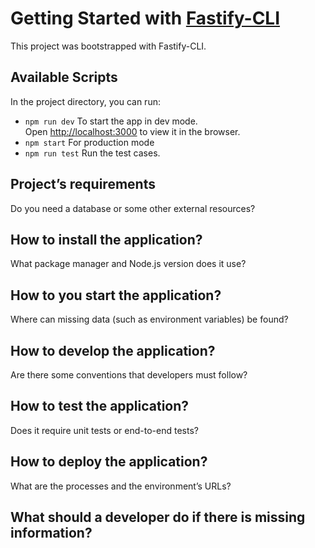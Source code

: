 # Getting Started with [Fastify-CLI](https://www.npmjs.com/package/fastify-cli)
This project was bootstrapped with Fastify-CLI.

## Available Scripts

In the project directory, you can run:

- `npm run dev` To start the app in dev mode.\
Open [http://localhost:3000](http://localhost:3000) to view it in the browser.
- `npm start` For production mode
- `npm run test` Run the test cases.

## Project’s requirements
 Do you need a database or some other external resources?
## How to install the application?
 What package manager and Node.js version does it use?
## How to you start the application?
 Where can missing data (such as environment variables) be found?
## How to develop the application?
 Are there some conventions that developers must follow?
## How to test the application?
 Does it require unit tests or end-to-end tests?
## How to deploy the application?
 What are the processes and the environment’s URLs?

## What should a developer do if there is missing information?